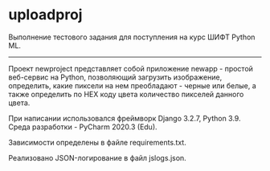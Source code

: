 # uploadproj
Выполнение тестового задания для поступления на курс ШИФТ Python ML.
_____________________________
Проект newproject представляет собой приложение newapp - простой веб-сервис на Python, позволяющий загрузить изображение,
определить, какие пиксели на нем преобладают - черные или белые, а также определить по HEX коду цвета количество пикселей данного цвета.

При написании использовался фреймворк Django 3.2.7, Python 3.9. Среда разработки - PyCharm 2020.3 (Edu).

Зависимости определены в файле requirements.txt.

Реализовано JSON-логирование в файл jslogs.json.
